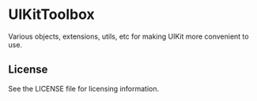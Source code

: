 
# UIKitToolbox

Various objects, extensions, utils, etc for making UIKit more convenient to use.

## License

See the LICENSE file for licensing information.
